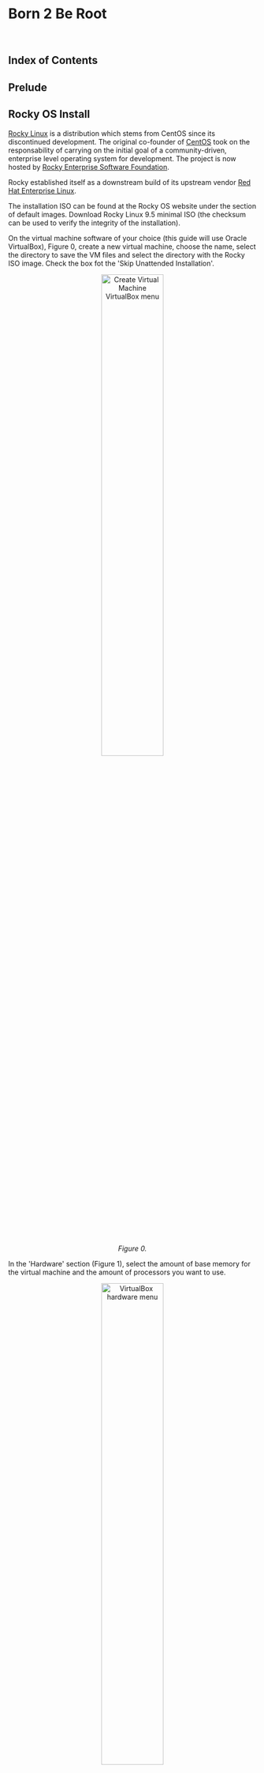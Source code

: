 # Born 2 Be Root

<br>

## Index of Contents

## Prelude

## Rocky OS Install

<a href="https://rockylinux.org/">Rocky Linux</a> is a distribution which stems from CentOS since its discontinued development. The original co-founder of <a href="https://en.wikipedia.org/wiki/CentOS">CentOS</a> took on the responsability of carrying on the initial goal of a community-driven, enterprise level operating system for development. The project is now hosted by <a href="https://www.resf.org/about">Rocky Enterprise Software Foundation</a>.

Rocky established itself as a downstream build of its upstream vendor <a href="https://en.wikipedia.org/wiki/Red_Hat_Enterprise_Linux">Red Hat Enterprise Linux</a>.

The installation ISO can be found at the Rocky OS website under the section of default images. Download Rocky Linux 9.5 minimal ISO (the checksum can be used to verify the integrity of the installation).

On the virtual machine software of your choice (this guide will use Oracle VirtualBox), Figure 0, create a new virtual machine, choose the name, select the directory to save the VM files and select the directory with the Rocky ISO image. Check the box fot the 'Skip Unattended Installation'.

<p align="center">
  <img src="https://github.com/RafaelyRezende/Born-4-2beroot/blob/main/rocky_guide/02-VMsetup.png" width=50% height=50% alt="Create Virtual Machine VirtualBox menu">
</p>
<p align="center">
    <em>Figure 0.</em>
</p>

In the 'Hardware' section (Figure 1), select the amount of base memory for the virtual machine and the amount of processors you want to use. 

<p align="center">
  <img src="https://github.com/RafaelyRezende/Born-4-2beroot/blob/main/rocky_guide/03-VMsetup.png" width=50% height=50% alt="VirtualBox hardware menu">
</p>
<p align="center">
    <em>Figure 1.</em>
</p>

Next in the 'Virtual Hard Disk' shown in Figure 2, create a virtual hard disk with the amount specified in the subject <strong>(this size will change in case you choose to make the bonus)</strong>. Take some time to do the final check of the specifications for the VM and finish the creation.

<p align="center">
  <img src="https://github.com/RafaelyRezende/Born-4-2beroot/blob/main/rocky_guide/04-VMsetup.png" width=50% height=50% alt="VirtualBox Virtual Hard Disk menu">
</p>
<p align="center">
    <em>Figure 2.</em>
</p>

## Disk Partition

### Partitioning Scheme Overview

The partition scheme, as per the bonus section, must have one primary partition and an extended partition for the logical volume groups, Figure 3.

<p align="center">
  <img src="https://github.com/RafaelyRezende/Born-4-2beroot/blob/main/rocky_guide/partionsqueme.png" width=50% height=50% alt="Partition Scheme">
</p>
<p align="center">
    <em>Figure 3.</em>
</p>

The virtual machine has a set amount of primary memory (RAM) and a set amount of secondary memory (hard disk or SSD). The objective is slice the available secondary memory into different sectors that will compartimentalize different parts of the operating system. In order to achieve this goal, first the partitions must be create following a certain partition table, the extended partition must be encrypted and inside it, logical volume groups are created to support different directories of the linux filesystem.

The partitioning scheme layout standard used is the legacy Master Boot Record (MBR). This type provides wide compatibility with older systems and has a simple structure to be worked on. MBR has a set number of primary partitions that can be created, no more than 4, and can only support 2 TiB of size disk which will be more than enough for the pourposes of this project. The up to date, modern standard of partitioning scheme is GUID Partition Table (GPT) with almost every single specification having an upgrade compared to its predecessor MBR. GPT has practically an unlimited amount of partitions that can be created, it is realiable given its system of redundancy checks, it has compatibility with mordern boot firmware such as UEFI and it can manage larger systems with sizes bigger than 2 TiB. 

More information about disk partititons in <a href="https://docs.fedoraproject.org/en-US/fedora/f36/install-guide/appendixes/Disk_Partitions/">here</a> and <a href="https://en.wikipedia.org/wiki/Disk_partitioning">there</a>.

### Filesystems and Mount Point Overview

After the disk has been properly partitioned, the system is ready to have each partition formatted with a filesystem. Each pool of memory now has to be assigned a filesystem format and a mount point. Linux suppports a wide range of filesystems, each with its own particularities, characteristics and performance according to given task.

Filesystems simply structures the way data is stored, organized, accessed and managed throughout the operating system. It adds redunduncy in the form of journals or logs for the case of sudden crashes or system corruption. It keeps track of the area in which data must be stored and can be used. Also, it implements checksums to verify integrity of the system and file modifications.

This project uses the ext4 filesystem for its stabililty and performance which is enough in this case. The ext4 is flexible which make it suitable for a variety of workloads and file sizes. The current project does not require the management of large storage units, scalability is not the main goal, so the ext4 is the right fit.

Useful content around this topic and other types of filesystems <a href="https://archive.kernel.org/oldwiki/ext4.wiki.kernel.org/index.php/Ext4_Howto.html">here</a> and <a href="https://en.wikipedia.org/wiki/Ext4">there</a>.

### Logical Volume Management

Logical volume management is a device mapper framework that abstracts the physical storage devices on a linux system. Physical memory storage can now be virtualized in virtual block devices, this make possible for the logical volumes to absorb new physical devices to enlarge the systems size or shrink it dynamically.

The layered architecture of the LVM is composed by the physical volume which is the base layer, normally an entire partition. The volume group is the central pool of storage composed of one or more physical volumes, this layer acts a container for the physical volumes. The logical volume is the abstraction created for the operating system to use. The logical volume is a standard block device in the perspective of the OS where mount points can be assigned and formatted with specific file system.

More information on <a href="https://docs.redhat.com/en/documentation/red_hat_enterprise_linux/9/html/configuring_and_managing_logical_volumes/overview-of-logical-volume-management_configuring-and-managing-logical-volumes#lvm-architecture_overview-of-logical-volume-management">here</a> and <a href="https://en.wikipedia.org/wiki/Device_mapper">there</a>.

### Disk Setup

At the start up installation menu (Figure 4), press <i>TAB</i>, type <code>inst.text</code> and press enter. Next, select the text mode and go into the anaconda prompt by pressing <i>alt+tab</i>. 

<p align="center">
  <img src="https://github.com/RafaelyRezende/Born-4-2beroot/blob/main/rocky_guide/rocky_install01.png" width=50% height=50% alt="Installation menu">
</p>
<p align="center">
    <em>Figure 4.</em>
</p>

At the anaconda prompt, use the fdisk command utility to write on the /dev/sda disk (Figure 5).

<p align="center">
  <img src="https://github.com/RafaelyRezende/Born-4-2beroot/blob/main/rocky_guide/rocky_install04.png" width=50% height=50% alt="Anaconda prompt">
</p>
<p align="center">
    <em>Figure 5.</em>
</p>

Inside the fdisk program, type m for the help menu. Afterwards, type n to create a new partition, select it as a primary partition and set the last sector to be +500M as shown in Figure 6. Leave the <i>Partition number</i> as the default, as well as, the first sector. 

<p align="center">
  <img src="https://github.com/RafaelyRezende/Born-4-2beroot/blob/main/rocky_guide/rocky_install05.png" width=50% height=50% alt="Create primary partition">
</p>
<p align="center">
    <em>Figure 6.</em>
</p>

After creating the primary partition where the /boot mount point will live, add another partition, only this time select it as an extended partition.The fdisk program creates a second partition named sda2 of type 'Extended' with all the remaining space available on disk. Create yet another partition with the n command, with all the space allocated to the extended partition sda2, fdisk will add a logical partition, leave again all the fields as the default. Type w to update the partition table. Follow the mentioned steps and check if the process is similar to Figure 7.

<p align="center">
  <img src="https://github.com/RafaelyRezende/Born-4-2beroot/blob/main/rocky_guide/rocky_install07.png" width=50% height=50% alt="Installation menu">
</p>
<p align="center">
    <em>Figure 7.</em>
</p>

The sda5 partition needs to be encrypted and for this action use the following command on the anaconda prompt:

<code>cryptsetup -y -v --type luks1 luksFormat /dev/sda5</code>

The command above basically sets the desired type of encryption, luks1 or luks2, on top of the of the sda5 partition. By encrypting the entire partition, the part of the system where potentially critical information is stored will be safe.

With the partition encrypted, in order to add the logical volume manager (LVM) groups it is necessary to open the partition first. This can be achieved with the following command:

<code>cryptsetup open /dev/sda5 sda5_crypt</code>

Now, the extended partition can be managed to have any logical groups needed. First, create the physical volume in which the logical volumes will reside with the command:

<code>pvcreate /dev/mapper/sda5_crypt</code>. 

Afterwards, create the volume group which the logical volumes will be a part of on top of the newly created physical volume mapper. Use the command:

<code>vgcreate LVMGroup /dev/mapper/sda5_crypt</code>.

Finally, create all the necessary logical volumes that belong to the LVMGroup. Use the <i>lvcreate</i> command to achieve this goal. The size can be set with the '-L' flag, and the name of the logical volume with the '-n' flag. For example:

<code>lvcreate -L 10G -n root LVMGroup</code>

Repeat this step for all the logical volumes, <strong>do this in the order as per the subject</strong>. Check if the partition is similar to Figure 8 with the <code>lsblk</code> command.

<p align="center">
  <img src="https://github.com/RafaelyRezende/Born-4-2beroot/blob/main/rocky_guide/rocky_install09.png" width=50% height=50% alt="Final partition table">
</p>
<p align="center">
    <em>Figure 8.</em>
</p>

When all these steps are completed, type <strong>reboot</strong> in the command prompt and enter the guided installation wizard. In the 'Installation Summary' menu, under 'System' select the 'Installation Destination'. Select the checkbox of the manual installation and hit 'Done', this will redirect to the 'Manual Partitioning' menu. If you did every step the correct way, there will be a 'Unknown' header in the 'New Rocky Linux 9.5 Installation' as depicted in Figure 9. Open the header to find the sda1 and sda5 encrypted partition, open the sda5 partition with the password.

<p align="center">
  <img src="https://github.com/RafaelyRezende/Born-4-2beroot/blob/main/rocky_guide/rocky_install10.png" width=50% height=50% alt="Graphical installation">
</p>
<p align="center">
    <em>Figure 9.</em>
</p>

Now all the logical volumes and primary partition can be reformated and mounted properly. Select a logical volume, check the 'Reformat' checkbox, edit the 'Mount Point' field and select a filesystem type in the 'File System' field. Press the 'Update Settings' to update the information and repeat for all the logical volumes. The figure below is an example of what to expect:

<p align="center">
  <img src="https://github.com/RafaelyRezende/Born-4-2beroot/blob/main/rocky_guide/rocky_install11.png" width=50% height=50% alt="Installation menu">
</p>
<p align="center">
    <em>Figure 10.</em>
</p>

<strong>NOTE</strong>: the swap volume has a unique filesystem type.

Create a user <strong>without</strong> administrative powers (this will be set up inside the server) and create a root password for the super user. Begin installation.

## Inside The Machine

After the final reboot of the installation, decrypt the disk and enter the user login and password to access the server. At this stage, a serie of actions must be completed to make the server secure and operational with different types of services. A list of the objectives is shown below:

<table border="5" align="center">
 <tr>
    <td>1. Set up SSH service</td>
    <td>6. Create bash script</td>
 </tr>
 <tr>
    <td>2. Change hostname</td>
    <td>7. Set up lighttpd service</td>
 </tr>
 <tr>
    <td>3. Create groups and users</td>
    <td>8. Set up mariadb service</td>
 </tr>
   <tr>
    <td>4. Implement secure password policy</td>
    <td>9. Set up WordPress website</td>
 </tr>
   <tr>
    <td>5. Set up sudo rules</td>
    <td>10. Set up additional service</td>
 </tr>
</table>

At this point, the virtual machine has a full operating system installed and operational. The VM harness the processing power, memory, disk and other physical resources from the host hardware. "An entire OS-level virtualization enables multiple isolated and secure cirtualized servers to run using only a single physical server" (<a href="https://en.wikipedia.org/wiki/Virtual_machine">source here</a>). Virtual Machine can be defined as:

>  "An efficient, isolated duplicate of a real computer machine." - Gerald J. Popek & Robert P. Goldberg.

Before the set up and configuration of the server, some topics will be introduced for better comprehension and utility of the project.

___

### Secure Shell

Secure shell (SSH) is a cryptographic communication protocol over insecure mediums. It enable secure remote access to computers and servers, over the internet. This is the service that allow developers to work from home, administer networks and servers from a distance in some third world beach around the world.

The primary goal of SSH is to secure remote login and command execution to a server or network which enable the capacity to manage, transfer and administer services inside the said network/server. This program came to replace the previoius client-server application protocols, such as <a href="https://en.wikipedia.org/wiki/Telnet">Telnet</a>, <a href="https://en.wikipedia.org/wiki/Berkeley_r-commands">rlogin</a> and <a href="https://en.wikipedia.org/wiki/Remote_Shell">rsh</a>. The SSH protocol at its inception in 1995 gain rapid adoption by the community and now stands as the golden standard of secure system administration.

The OpenSSH, a free open-source software (FOSS) implementation, is pre-installed on the majority of Linux distributions including Rocky. The service must be running, normally as server side <a href="https://en.wikipedia.org/wiki/Daemon_(computing)">daemon</a>, which makes it possible for a client (e.g. user's local machine) innitiate a connection over <a href="">Transmission Control Protocol</a> (TCP) to the server on a specific port. The default port for a SSH service is the port 22.

The architecture of SSH is organized as a layered architecture. This design provides modularity, flexibily and clear separation of concerns which contribute to the maintance, robustness and security. There are three main layers that build on top of each other, the first one is the <a href="https://www.rfc-editor.org/rfc/rfc4253">transport layer protocol</a>, the second is the user authentication protocol and the Connection Protocol. 

The first layer provides the low level implementation of communication protocol that provides strong encryption, cryptographic host authentication and integrity protection. The second is used to process client-side requests, by managing password authentication, public key authentication and other forms. And, finally, the <a href="https://www.rfc-editor.org/rfc/rfc4254#section-1">connection protocol</a>, as defined by the Internet Engineering Task Force reference, establishes "interactive login sessions, remote execution of commands, forwarded TCP/IP connections, and forwarded X11 connections. All of these channels are multiplexed into a single encrypted tunnel".

### Firewalld

A firewall is a program that monitors and administer communications send and recieved by a system. It is configured to follow certain rules for the process and flow of communication. This protects the system from unwanted traffic from outside actors and minimizes attack vectors via ports, for example.

The case for <a href="https://firewalld.org/documentation/concepts.html">firewalld</a> comes from its predecessor, iptables. The goal of firewalld is to simplify the complexities of iptables in implementing firewall rules and policy. Firewalld offers a dynamic and user-friendly method to manage firewall rules by using abstractions like zones, binning services which allows a fine grained configuration, and maintain seperate configurations for runtime processes and the rules saved to disk (permanent).

Firewalld comes pre-installed and enabled by default on RHEL distribution and Rocky. The default zone for network interfaces is set to public, normally used in public networks where other computers of the network are not trustworthy. The utility command to manage the firewalld policies and rules is the <a href="https://docs.redhat.com/en/documentation/red_hat_enterprise_linux/9/html/configuring_firewalls_and_packet_filters/using-and-configuring-firewalld_firewall-packet-filters#using-and-configuring-firewalld_firewall-packet-filters">firewall-cmd</a>.

### SELinux

Security-Enhanced Linux is a security layer built mixed with the kernel in some GNU/Linux distributions for, you guessed, enhanced security over sensitive data and processes. It was developed in a joint colaboration between linux developers and the National Security Agency (NSA). The feature allows administrators to have advanced and fine granied control over the access and permissions of the system.

It uses <a href="https://en.wikipedia.org/wiki/Mandatory_access_control">Mandatory Access Control</a> (MAC) security policies, a set of rules for deciding what can and can not be accessed, to enforce the policy of entry for allowed users, file/directory permissions, services connectivity and more. In a situation where a subject, term used to categorized applications or processess, makes a request to access an object, for example a file or a directory, SELinux guarantee such subject has the permission to modify, read or write such object by checking the <a href="https://docs.redhat.com/en/documentation/red_hat_enterprise_linux/7/html/selinux_users_and_administrators_guide/sect-security-enhanced_linux-introduction-selinux_architecture">access vector cache</a> (AVC). The said permissions context are loaded into a cache at boot time.

SELinux can run in three different modes of operation. The default is the enforcing mode, the recommended mode, where the policies apllied follow the labels loaded in cache. Verify the status of SELinux with the command:

<code>getenforce</code>

If the status of SELinux needs to be modified temporarily the following command can be used to set it to different modes of operation, more on <a href="https://www.thegeeksearch.com/how-to-use-setenforce-command-to-change-selinux-modes/">here</a>:

<code>setenforce</code>

___

### SSH Setup

First step in setting up the SSH service on port 4242 is to download the tools to manage the SELinux rules and policy. Start by installing the selinux-policy-targeted package which provides the semanage command:

<code>dnf install selinux-policy-targeted</code>

<code>dnf install policycoreutils-python-utils</code>

With these utilities installed, now it is possible to add port 4242 to the right type and context. Run the following command:

<code>semanage port -a -t ssh_port_t -p tcp 4242</code>

List the ports types in the SELinux type and verify that port 4242 was correctly added. The output of the following command must be similar to Figure 11.

<code>semanage port -l | grep ssh</code>

<p align="center">
  <img src="https://github.com/RafaelyRezende/Born-4-2beroot/blob/main/rocky_guide/rocky_install16.png" width=50% height=50% alt="semanage commands">
</p>
<p align="center">
    <em>Figure 11: semanage commands.</em>
</p>

Generate a SSH key pair for the VM. This is the standard process of creating a public-private key, use the <code>ssh-keygen</code> command and follow the instructions prompted by the program. The SSH key allow the server to stablish a remote secure connection with asymmetric cryptography. 

<code>ssh-keygen -t rsa</code>

Navigate to the <i>/etc/ssh/sshd_config</i> file to edit the default configuration of the ssh service. Read through the file and find the line which contain the port number, if you have not edited this file before it will be set to the default port.

Also in this file, change the permission for root login by setting it to 'no'. The final document after modification is presented in Figure 12 below:

<p align="center">
  <img src="https://github.com/RafaelyRezende/Born-4-2beroot/blob/main/rocky_guide/rocky_install17.png" width=50% height=50% alt="ssh config file.">
</p>
<p align="center">
    <em>Figure 12: edited ssh config file.</em>
</p>

For the last step, the port 4242 must be open over tcp by the firewalld program. Use the next command to add permanently (on disk) the 4242 port:

<code>firewall-cmd --permanent --add-port=4242/tcp</code>

<strong>NOTE</strong>: the command need super user level access for it to be used.

In case of the necessity to remove a certain port, just substitute the --add-port in the command above to --remove-port.

Check if the configuration was successful with the first command below, shown in Figure 13, and check all the services and ports available with the second command:

<code>firewall-cmd --list-port</code>

<code>firewall-cmd --list-all</code>

<p align="center">
  <img src="https://github.com/RafaelyRezende/Born-4-2beroot/blob/main/rocky_guide/rocky_install18.png" width=50% height=50% alt="ssh config file.">
</p>
<p align="center">
    <em>Figure 13: firewall config check.</em>
</p>

Verify the status of the service with the systemctl utility command. The SSH service probably will be already running, but in case there is a problem or it is disable, use:

<code>systemctl status sshd</code>

<code>systemctl start sshd</code>

<code>systemctl enable sshd</code>

<strong>NOTE</strong>: this command will be useful throughout the journey in system administration, it is possible to list more than one service at a time, just list the services to be checked one after the other separated by spaces like so:

<code>systemctl status service_name_1 service_name_2 service_name_3</code>

### Hostname

At server installation the default name for the machine is localhost, in order to modify this name use the following command:

<code>hostnamectl set-hostname newhostname</code>

<strong>NOTE</strong>: A reboot is necessary to see if the changes are permanent. Also, changing the hostname can lead to problems with services that utilize the hostname as a parameter in configuration files.

### Users and Groups

This is one of the core requirements for being a system administrator. The operations of create, remove and edit users and groups are essential in managing a server. Start by adding a new user to the server, this can be acomplished by running:

<code>useradd -u 4242 -d /home/username -m username</code>

Some useful flags are the -u flag to set an specific user ID number, the -d flag sets the path of the home directory for the new user (in case the default directory is not desirable) and -m creates the home directory. <strong>NOTE</strong>: if you want to set up default files/directories inside the user's home directory when creating a new user, add the necessary files in the <i>/etc/skel</i> directory.

Together with the username of an user, a password needs to be set in place for the user to access the server. This can be achieved with the command:

<code>passwd username</code>

In case the administrator need to delete an user from the server, run the command:

<code>userdel username</code>

By default, this command does not remove the user's home directory, if it is necessary to delete the user's information, together with its directories and files use the -r flag.

Create groups with the following command:

<code>groupadd groupname</code>

View all listed groups and the users inside any specific group in the server by inspecting the <i>/etc/group</i> directory.

<code>cat /etc/group</code>

Add a user to a spcific group with the usermod command utility. This command can do a variety of tasks related to groups and users, if a username have to be changed it is done via usermod. Explore the functionalities of usermod in the <a href="https://www.man7.org/linux/man-pages/man8/usermod.8.html">manual</a> or <a href="https://www.itzgeek.com/how-tos/linux/how-to-modify-user-accounts-in-linux-using-usermod-command.html">here</a>.

<code>usermod -a -G groupname username</code>

The -a flag stands for append and the -G flag tells the usermod command to edit groups.

### Secure Password Policy

The server must have a strict password policy in place. The passwords in the server must have a maximum number of days in use, a minimum amount of days between password changes and a number of days warning before a password expires. This specifications can be edited in the <i>/etc/login.defs</i>, shown in Figure 14 below:

<p align="center">
  <img src="https://github.com/RafaelyRezende/Born-4-2beroot/blob/main/rocky_guide/rocky_install21.png" width=50% height=50% alt="ssh config file.">
</p>
<p align="center">
    <em>Figure 14: login.defs final edit.</em>
</p>

Configure the password minimum characters length and other rules in the <i>/etc/security/pwquality.conf</i> file, follow the instruction in it.

Navigate to the <i>/etc/pam.d/system-auth</i> and <i>/etc/pam.d/password-auth</i> to update the password settings on <strong>both files</strong>. In the following line, if there are more configurations on the file just add to them the following parameters instructions:

<code>password    requisite    pam_pwquality.so try_first_pass local_users_only retry=3 authtok_type= minlen=10 ucredit=-1 lcredit=-1 dcredit=-1 difok=3 reject_username enforce_for_root</code>

Modify the following line to enforce history checks.

<code>password    sufficient    pam_unix.so remember=7</code>

Alternatively, since these files use the pam_pwquality.so file to load the requisites, by editing the file <i>/etc/security/pwquality.conf</i> the same goal can achieved. For this method, read through the commentaries and check the final configuration file will look something like the Figure 15.

<p align="center">
  <img src="https://github.com/RafaelyRezende/Born-4-2beroot/blob/main/rocky_guide/rocky_install20.png" width=50% height=50% alt="ssh config file.">
</p>
<p align="center">
    <em>Figure 15: pwquality file config.</em>
</p>

### Sudo Configuration

The policy for the sudo command is editted in the <i>/etc/sudoers</i> file, however modifying this file raw with the text editor of your choice can make the system brake if wrong modifications are done and there are syntax errors, for example. So, use the command:

<code>visudo</code>

This 'visudo' command opens the <i>/etc/sudoers</i> file where it can edit for specific permissions and configuration safely. Now, add or edit the following lines:

<code>Defaults      passwd_tries=3</code>

<code>Defaults      log_input</code>

<code>Defaults      log_output</code>

<code>Defaults      iolog_dir=/var/log/sudo/</code>

<code>Defaults      logfile=/var/log/sudo/sudo.log</code>

<code>Defaults      requiretty</code>

<code>Defaults      secure_path="/usr/local/sbin:/usr/local/bin:/usr/sbin:/usr/bin:/sbin:/bin:/snap/bin"</code>

The expected file configuration must be similar to the Figure 16, shown bellow:

<p align="center">
  <img src="https://github.com/RafaelyRezende/Born-4-2beroot/blob/main/rocky_guide/rocky_install22.png" width=50% height=50% alt="ssh config file.">
</p>
<p align="center">
    <em>Figure 16: visudo config file.</em>
</p>

<strong>NOTE</strong>: Reset all the passwords to comply with the new policy and check if the rules are being enforced.

### Monitor & Verify

The main goal of this section is to introce the reader to the bash scripting language although it will not in depth about the particularities of the language or either specifically explain each command used in the script for the contents of these subjects can spawn guides of their own. I suggest using the 'man' command line utility to search specific terminal commands used to fetch the necessary information and process it.

Beyond the script to monitor system specifications and resources usage, there is the need to schedule such task so it can be automated. As the system administrator of the server, there is the need of "programatically schedule tasks to be executed at specific intervals" (<a href="https://www.redhat.com/en/blog/linux-cron-command">source</a>). This tasks can be regular updates, backups, system logs management or simple monitoring tasks.

The script in bash should look something like Figure 17. The important commands that will be used to fetch the necessary information are: 

| Command    | Description                                                                                                                                                                                                          |
|------------|----------------------------------------------------------------------------------------------------------------------------------------------------------------------------------------------------------------------|
| uname      | Print some system information.                                                                                                                                                                                       |
| lscpu      | Display information about the CPU architecture.                                                                                                                                                                      |
| free       | Display the total amount of free and used physical and swap memory in the system.                                                                                                                                    |
| df         | Display the amount of disk space available on the file system containing each file argument.                                                                                                                         |
| top        | It provides a dynamic real-time view of a running system. It can display system summary information.                                                                                                                 |
| uptime     | Give a one line display of the following information. The current time, how long the system has been running, how many users are currently logged on, and the system load averages for the past 1, 5 and 15 minutes. |
| ip         | show/manipulate routing, network devices, interfaces and tunnels.                                                                                                                                                    |
| ss         | Another utility to investigate sockets, used to dump socket statistics.                                                                                                                                              |
| lsblk      | List block devices.                                                                                                                                                                                                  |
| journalctl | Query the systemd journal.    

<p align="center">
  <img src="https://github.com/RafaelyRezende/Born-4-2beroot/blob/main/rocky_guide/rocky_install23.png" width=50% height=50% alt="ssh config file.">
</p>
<p align="center">
    <em>Figure 17: monitoring script example template.</em>
</p>

Check if the cronie package is installed. If not installed, run the following command:

<code>dnf install cronie</code>

Start the service and enable it with the 'systemctl' tool in the same way as the [SSH section](#ssh-setup).

<code>systemctl start crond</code>

<code>systemctl enable crond</code>

Once the service start, edit the cron cofiguration file and add the script to be run. Access the cron file through the following command:

<code>crontab -e</code>

The syntax of cron is simple yet it can cause some confusion the first time you see it. A cron job can be scheduled by utilizing the following syntax: "* * * * * bash /path/to/some/script.sh". Each asterisk represent one field of time, minutes, hours, day of the month, month, day of the week, respectively. The asterisk means expand to all values for the field, the comma can be used as a list separator, the '-' as a range separator and '/' as a step for ranges. For example, schedule a job to run the 'annoying_script.sh', located at <i>/usr/local/bin/</i>, every 5 minutes of every monday of April: 

<code>*/5 * * 4 1 bash /usr/local/bin/annoying_script.sh</code>

## Mandatory Check

Run the commands following commands and make sure it is consonant with Figure 18.

<strong>NOTE</strong>: If there is another service running on port 323 of the server, disable it the same way any other service would be stopped and disabled.

<p align="center">
  <img src="https://github.com/RafaelyRezende/Born-4-2beroot/blob/main/rocky_guide/rocky_install24.png" width=50% height=50% alt="ssh config file.">
</p>
<p align="center">
    <em>Figure 18: verification commands and outputs.</em>
</p>

## Bonus Services

### Lighttpd

Lighttpd is an open-source, secure, lightweight and fast web server optmized for high-performance environments with a low memory footprint and minimum CPU load. This software is suitable for static web pages and server that have issues with load problems. It support a wide range of features such as <a href="https://en.wikipedia.org/wiki/Load_balancing_(computing)">load balacing</a>, <a href="https://en.wikipedia.org/wiki/FastCGI">FastCGI</a>, <a href="https://en.wikipedia.org/wiki/Proxy_server#Web_proxy_servers">HTTP proxy</a>, <a href="https://en.wikipedia.org/wiki/WebSocket">WebScokets</a> and <a href="https://en.wikipedia.org/wiki/Lighttpd">more</a>.The documentation of the lighttpd server can be found <a href="https://redmine.lighttpd.net/projects/lighttpd/wiki">here</a> if any problem arises.

### MariaDB

Another open source software, focused on the free availability of a relational databse that can perform with standard proprietary databases. Also, it is built for permance and stability, with integrated cloud services and compatibility features with Oracle Database and Temporal Data Tables. It is a fork of the MySQL relational database, created bu the original developers of MySQL, after its acquisition by Oracle Corporation.

